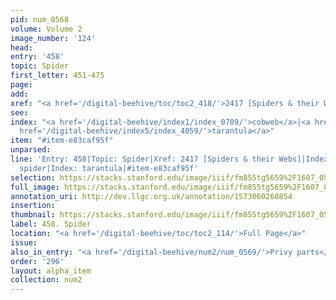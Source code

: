 ```yaml
---
pid: num_0568
volume: Volume 2
image_number: '124'
head: 
entry: '458'
topic: Spider
first_letter: 451-475
page: 
add: 
xref: "<a href='/digital-beehive/toc/toc2_418/'>2417 [Spiders & their Webs]</a>"
see: 
index: "<a href='/digital-beehive/index1/index_0709/'>cobweb</a>|<a href='/digital-beehive/index4/index_3838/'>spider</a>|<a
  href='/digital-beehive/index5/index_4059/'>tarantula</a>"
item: "#item-e83caf95f"
unparsed: 
line: 'Entry: 458|Topic: Spider|Xref: 2417 [Spiders & their Webs]|Index: cobweb|Index:
  spider|Index: tarantula|#item-e83caf95f'
selection: https://stacks.stanford.edu/image/iiif/fm855tg5659%2F1607_0591/809,868,2942,443/full/0/default.jpg
full_image: https://stacks.stanford.edu/image/iiif/fm855tg5659%2F1607_0591/full/full/0/default.jpg
annotation_uri: http://dev.llgc.org.uk/annotation/1573060260854
insertion: 
thumbnail: https://stacks.stanford.edu/image/iiif/fm855tg5659%2F1607_0591/809,868,600,180/250,/0/default.jpg
label: 458. Spider
location: "<a href='/digital-beehive/toc/toc2_114/'>Full Page</a>"
issue: 
also_in_entry: "<a href='/digital-beehive/num2/num_0569/'>Privy parts</a>"
order: '296'
layout: alpha_item
collection: num2
---
```

